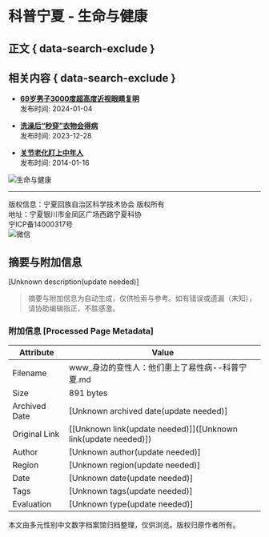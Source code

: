 # 科普宁夏 - 生命与健康

## 正文 { data-search-exclude }


## 相关内容 { data-search-exclude }

- **[69岁男子3000度超高度近视眼睛复明](http://www.nxdzkj.org.cn/nxkepu/kpdcs/kxylydt/smyjk/202312/t20231201_805133.html)**  
  发布时间: 2024-01-04

- **[洗澡后“秒穿”衣物会得病](http://www.nxdzkj.org.cn/nxkepu/kpdcs/kxylydt/smyjk/202312/t20231225_816708.html)**  
  发布时间: 2023-12-28

- **[关节老化盯上中年人](http://www.nxdzkj.org.cn/nxkepu/kpdcs/kxylydt/smyjk/201704/t20170412_355708.html)**  
  发布时间: 2014-01-16

![生命与健康](../../../../../images/news_detail.jpg)

---

版权信息：宁夏回族自治区科学技术协会 版权所有  
地址：宁夏银川市金凤区广场西路宁夏科协  
宁ICP备14000317号  
![微信](../../../../../images/weixin.jpg)
<!-- tcd_original_link http://www.nxdzkj.org.cn/nxkepu/kpdcs/kxylydt/smyjk/201803/t20180327_356430.html -->


## 摘要与附加信息

<!-- tcd_abstract -->
[Unknown description(update needed)]
<!-- tcd_abstract_end -->

> 摘要与附加信息为自动生成，仅供检索与参考。如有错误或遗漏（未知），请协助编辑指正，不胜感激。

### 附加信息 [Processed Page Metadata]

| Attribute       | Value                                  |
|-----------------|----------------------------------------|
| Filename        | www_身边的变性人：他们患上了易性病--科普宁夏.md                             |
| Size            | 891 bytes                           |
| Archived Date   | [Unknown archived date(update needed)]                             |
| Original Link   | [[Unknown link(update needed)]]([Unknown link(update needed)])                       |
| Author          | [Unknown author(update needed)]                               |
| Region          | [Unknown region(update needed)]                               |
| Date            | [Unknown date(update needed)]                                 |
| Tags            | [Unknown tags(update needed)]                                 |
| Evaluation            | [Unknown type(update needed)]                                 |
<!-- tcd_table_end -->

本文由多元性别中文数字档案馆归档整理，仅供浏览。版权归原作者所有。
